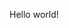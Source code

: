 Hello world!

<!---
henrikrouhesmaa/henrikrouhesmaa is a ✨ special ✨ repository because its `README.md` (this file) appears on your GitHub profile.
You can click the Preview link to take a look at your changes.
--->
